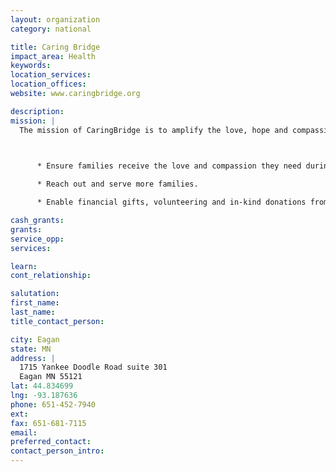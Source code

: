 ```yaml
---
layout: organization
category: national

title: Caring Bridge
impact_area: Health
keywords: 
location_services: 
location_offices: 
website: www.caringbridge.org

description: 
mission: |
  The mission of CaringBridge is to amplify the love, hope and compassion in the world, making each health journey easier. To fulfill the mission we focus on three primary goals:

  

      * Ensure families receive the love and compassion they need during a significant health challenge.

      * Reach out and serve more families.

      * Enable financial gifts, volunteering and in-kind donations from donors and volunteers

cash_grants: 
grants: 
service_opp: 
services: 

learn: 
cont_relationship: 

salutation: 
first_name: 
last_name: 
title_contact_person: 

city: Eagan
state: MN
address: |
  1715 Yankee Doodle Road suite 301  
  Eagan MN 55121
lat: 44.834699
lng: -93.187636
phone: 651-452-7940
ext: 
fax: 651-681-7115
email: 
preferred_contact: 
contact_person_intro: 
---
```

